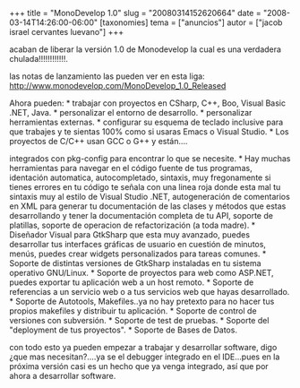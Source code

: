 +++
title = "MonoDevelop 1.0"
slug = "20080314152620664"
date = "2008-03-14T14:26:00-06:00"
[taxonomies]
tema = ["anuncios"]
autor = ["jacob israel cervantes luevano"]
+++

acaban de liberar la versión 1.0 de Monodevelop la cual es una verdadera
chulada!!!!!!!!!!!!.

las notas de lanzamiento las pueden ver en esta liga:
<a href="http://www.monodevelop.com/MonoDevelop_1.0_Released">http://www.monodevelop.com/MonoDevelop_1.0_Released</a>

Ahora pueden: \* trabajar con proyectos en CSharp, C++, Boo, Visual
Basic .NET, Java. \* personalizar el entorno de desarrollo. \*
personalizar herramientas externas. \* configurar su esquema de teclado
inclusive para que trabajes y te sientas 100% como si usaras Emacs o
Visual Studio. \* Los proyectos de C/C++ usan GCC o G++ y están….

<!-- more -->
integrados con pkg-config para encontrar lo que se necesite. \* Hay
muchas herramientas para navegar en el código fuente de tus programas,
identación automatica, autocompletado, sintaxis, muy fregonamente si
tienes errores en tu código te señala con una linea roja donde esta mal
tu sintaxis muy al estilo de Visual Studio .NET, autogeneración de
comentarios en XML para generar tu documentación de las clases y métodos
que estas desarrollando y tener la documentación completa de tu API,
soporte de platillas, soporte de operacion de refactorización (a toda
madre). \* Diseñador Visual para GtkSharp que esta muy avanzado, puedes
desarrollar tus interfaces gráficas de usuario en cuestión de minutos,
menús, puedes crear widgets personalizados para tareas comunes. \*
Soporte de distintas versiones de GtkSharp instaladas en tu sistema
operativo GNU/Linux. \* Soporte de proyectos para web como ASP.NET,
puedes exportar tu aplicación web a un host remoto. \* Soporte de
referencias a un servicio web o a tus servicios web que hayas
desarrollado. \* Soporte de Autotools, Makefiles..ya no hay pretexto
para no hacer tus propios makefiles y distribuir tu aplicación. \*
Soporte de control de versiones con subversión. \* Soporte de test de
pruebas. \* Soporte del "deployment de tus proyectos". \* Soporte de
Bases de Datos.

con todo esto ya pueden empezar a trabajar y desarrollar software, digo
¿que mas necesitan?….ya se el debugger integrado en el IDE…pues en la
próxima versión casi es un hecho que ya venga integrado, así que por
ahora a desarrollar software.

